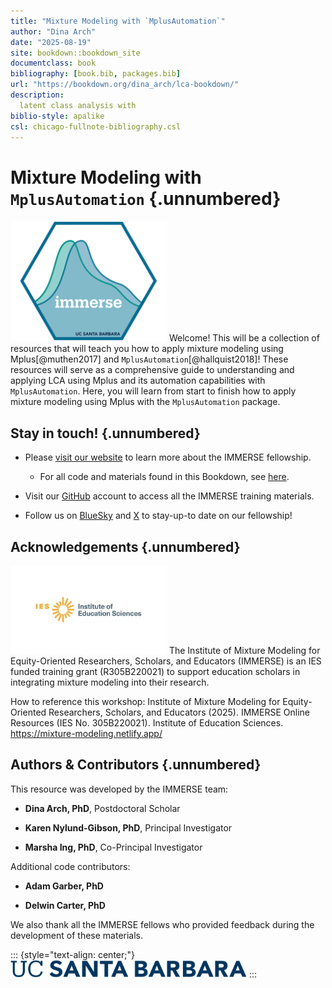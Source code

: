 ```yaml
---
title: "Mixture Modeling with `MplusAutomation`"
author: "Dina Arch"
date: "2025-08-19"
site: bookdown::bookdown_site
documentclass: book
bibliography: [book.bib, packages.bib]
url: "https://bookdown.org/dina_arch/lca-bookdown/"
description: 
  latent class analysis with 
biblio-style: apalike
csl: chicago-fullnote-bibliography.csl
---
```


# Mixture Modeling with `MplusAutomation` {.unnumbered}

<img src="images/immerse_hex.png" class="cover" width="250" height="193"/> Welcome! This will be a collection of resources that will teach you how to apply mixture modeling using Mplus[@muthen2017] and `MplusAutomation`[@hallquist2018]! These resources will serve as a comprehensive guide to understanding and applying LCA using Mplus and its automation capabilities with `MplusAutomation`. Here, you will learn from start to finish how to apply mixture modeling using Mplus with the `MplusAutomation` package.

## Stay in touch! {.unnumbered}

-   Please [visit our website](https://immerse.education.ucsb.edu/) to learn more about the IMMERSE fellowship.

    -   For all code and materials found in this Bookdown, see [here](https://github.com/immerse-ucsb/lca-bookdown).

-   Visit our [GitHub](https://github.com/immerse-ucsb) account to access all the IMMERSE training materials.

-   Follow us on [BlueSky](https://bsky.app/profile/immerse-ucsb.bsky.social) and [X](https://twitter.com/IMMERSE_UCSB) to stay-up-to date on our fellowship!

## Acknowledgements {.unnumbered}

<img src="images/ies_logo.jpg" class="cover" width="250"/> The Institute of Mixture Modeling for Equity-Oriented Researchers, Scholars, and Educators (IMMERSE) is an IES funded training grant (R305B220021) to support education scholars in integrating mixture modeling into their research.

How to reference this workshop: Institute of Mixture Modeling for Equity-Oriented Researchers, Scholars, and Educators (2025). IMMERSE Online Resources (IES No. 305B220021). Institute of Education Sciences. <https://mixture-modeling.netlify.app/>

## Authors & Contributors {.unnumbered}

This resource was developed by the IMMERSE team:

-   **Dina Arch, PhD**, Postdoctoral Scholar

-   **Karen Nylund-Gibson, PhD**, Principal Investigator

-   **Marsha Ing, PhD**, Co-Principal Investigator

Additional code contributors:

-   **Adam Garber, PhD**

-   **Delwin Carter, PhD**

We also thank all the IMMERSE fellows who provided feedback during the development of these materials.

::: {style="text-align: center;"}
<img src="images/ucsb_logo.png" width="75%"/>
:::
